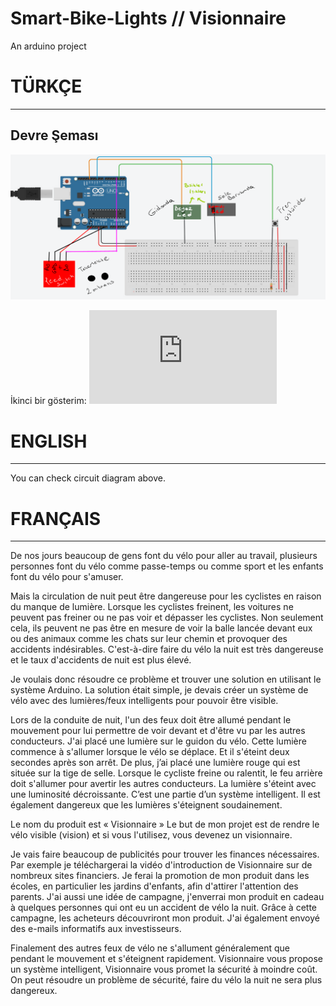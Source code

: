# Smart-Bike-Lights // Visionnaire
An arduino project

# TÜRKÇE
------

## Devre Şeması 
![alt text](https://github.com/benguyurdakul/Smart-Bike-Lights/blob/main/circuit%20diagram%202.png)

İkinci bir gösterim:
![alt text](https://github.com/benguyurdakul/Smart-Bike-Lights/blob/main/circuit%20diagram%201.pdf)

# ENGLISH
------

You can check circuit diagram above.

# FRANÇAIS
------
De nos jours beaucoup de gens font du vélo pour aller au travail, plusieurs personnes font du vélo comme passe-temps ou comme sport et les enfants font du vélo pour s'amuser.
 
Mais la circulation de nuit peut être dangereuse pour les cyclistes en raison du manque de lumière. Lorsque les cyclistes freinent, les voitures ne peuvent pas freiner ou ne pas voir et dépasser les cyclistes. Non seulement cela, ils peuvent ne pas être en mesure de voir la balle lancée devant eux ou des animaux comme les chats sur leur chemin et provoquer des accidents indésirables. C'est-à-dire faire du vélo la nuit est très dangereuse et le taux d'accidents de nuit est plus élevé. 

Je voulais donc résoudre ce problème et trouver une solution en utilisant le système Arduino. La solution était simple, je devais créer un système de vélo avec des lumières/feux intelligents pour pouvoir être visible. 

Lors de la conduite de nuit, l'un des feux doit être allumé pendant le mouvement pour lui permettre de voir devant et d'être vu par les autres conducteurs. J'ai placé une lumière sur le guidon du vélo. Cette lumière commence à s'allumer lorsque le vélo se déplace. Et il s'éteint deux secondes après son arrêt. De plus, j’ai placé une lumière rouge qui est située sur la tige de selle. Lorsque le cycliste freine ou ralentit, le feu arrière doit s'allumer pour avertir les autres conducteurs. La lumière s'éteint avec une luminosité décroissante. C’est une partie d’un système intelligent. Il est également dangereux que les lumières s'éteignent soudainement. 

Le nom du produit est « Visionnaire » Le but de mon projet est de rendre le vélo visible (vision) et si vous l'utilisez, vous devenez un visionnaire.


Je vais faire beaucoup de publicités pour trouver les finances nécessaires. Par exemple je téléchargerai la vidéo d'introduction de Visionnaire sur de nombreux sites financiers. Je ferai la promotion de mon produit dans les écoles, en particulier les jardins d'enfants, afin d'attirer l'attention des parents. J'ai aussi une idée de campagne, j'enverrai mon produit en cadeau à quelques personnes qui ont eu un accident de vélo la nuit. Grâce à cette campagne, les acheteurs découvriront mon produit. J'ai également envoyé des e-mails informatifs aux investisseurs.
 
Finalement des autres feux de vélo ne s'allument généralement que pendant le mouvement et s'éteignent rapidement. Visionnaire vous propose un système intelligent, Visionnaire vous promet la sécurité à moindre coût. On peut résoudre un problème de sécurité, faire du vélo la nuit ne sera plus dangereux.
